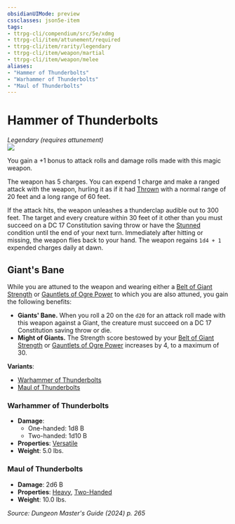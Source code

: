 ```yaml
---
obsidianUIMode: preview
cssclasses: json5e-item
tags:
- ttrpg-cli/compendium/src/5e/xdmg
- ttrpg-cli/item/attunement/required
- ttrpg-cli/item/rarity/legendary
- ttrpg-cli/item/weapon/martial
- ttrpg-cli/item/weapon/melee
aliases: 
- "Hammer of Thunderbolts"
- "Warhammer of Thunderbolts"
- "Maul of Thunderbolts"
---
```

# Hammer of Thunderbolts
*Legendary (requires attunement)*  
![](3-Mechanics/CLI/items/img/hammer-of-thunderbolts.webp#right)


You gain a +1 bonus to attack rolls and damage rolls made with this magic weapon.

The weapon has 5 charges. You can expend 1 charge and make a ranged attack with the weapon, hurling it as if it had [Thrown](3-Mechanics/CLI/rules/item-properties.md#Thrown) with a normal range of 20 feet and a long range of 60 feet.

If the attack hits, the weapon unleashes a thunderclap audible out to 300 feet. The target and every creature within 30 feet of it other than you must succeed on a DC 17 Constitution saving throw or have the [Stunned](3-Mechanics/CLI/rules/conditions.md#Stunned) condition until the end of your next turn. Immediately after hitting or missing, the weapon flies back to your hand. The weapon regains `1d4 + 1` expended charges daily at dawn.

## Giant's Bane

While you are attuned to the weapon and wearing either a [Belt of Giant Strength](3-Mechanics/CLI/items/belt-of-giant-strength-xdmg.md) or [Gauntlets of Ogre Power](3-Mechanics/CLI/items/gauntlets-of-ogre-power-xdmg.md) to which you are also attuned, you gain the following benefits:

- **Giants' Bane.** When you roll a 20 on the `d20` for an attack roll made with this weapon against a Giant, the creature must succeed on a DC 17 Constitution saving throw or die.  
- **Might of Giants.** The Strength score bestowed by your [Belt of Giant Strength](3-Mechanics/CLI/items/belt-of-giant-strength-xdmg.md) or [Gauntlets of Ogre Power](3-Mechanics/CLI/items/gauntlets-of-ogre-power-xdmg.md) increases by 4, to a maximum of 30.  

**Variants**:
- [Warhammer of Thunderbolts](#Warhammer%20of%20Thunderbolts)
- [Maul of Thunderbolts](#Maul%20of%20Thunderbolts)

### Warhammer of Thunderbolts

- **Damage**:
  - One-handed: 1d8 B
  - Two-handed: 1d10 B
- **Properties**: [Versatile](3-Mechanics/CLI/rules/item-properties.md#Versatile)
- **Weight**: 5.0 lbs.

### Maul of Thunderbolts

- **Damage**: 2d6 B
- **Properties**: [Heavy](3-Mechanics/CLI/rules/item-properties.md#Heavy), [Two-Handed](3-Mechanics/CLI/rules/item-properties.md#Two-Handed)
- **Weight**: 10.0 lbs.


*Source: Dungeon Master's Guide (2024) p. 265*